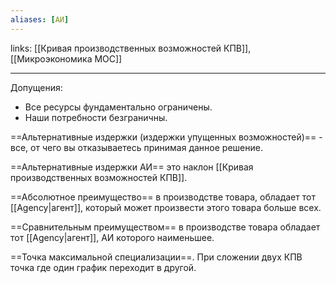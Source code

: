 ```yaml
---
aliases: [АИ]
---
```

links: [[Кривая производственных возможностей КПВ]], [[Микроэкономика MOC]]

---

Допущения:
- Все ресурсы фундаментально ограничены.
- Наши потребности безграничны.

==Альтернативные издержки (издержки упущенных возможностей)== - все, от чего вы отказываетесь принимая данное решение.

==Альтернативные издержки АИ== это наклон [[Кривая производственных возможностей КПВ]].

==Абсолютное преимущество== в производстве товара, обладает тот [[Agency|агент]], который может произвести этого товара больше всех.

==Сравнительным преимуществом== в производстве товара обладает тот [[Agency|агент]], АИ которого наименьшее.

==Точка максимальной специализации==. При сложении двух КПВ точка где один график переходит в другой.
